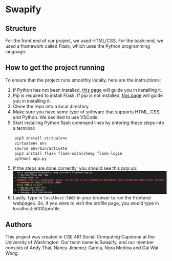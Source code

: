 # Swapify
## Structure
For the front end of our project, we used HTML/CSS. For the back-end, we used a framework called Flask, which uses the Python programming language.
## How to get the project running
To ensure that the project runs smoothly locally, here are the instructions:
1. If Python has not been installed, [this page](https://www.python.org/downloads/) will guide you in installing it.
2. Pip is required to install Flask. If pip is not installed, [this page](https://pip.pypa.io/en/stable/cli/pip_install/) will guide you in installing it.
2. Clone the repo into a local directory.
3. Make sure you have some type of software that supports HTML, CSS, and Python. We decided to use VSCode.
4. Start installing Python flash command lines by entering these steps into a terminal:
```
    pip3 install virtualenv
    virtualenv env
    source env/bin/activate
    pip3 install flask flask-sqlalchemy flask-login
    python3 app.py
```
5. If the steps are done correctly, you should see this pop up:
![alt text](showterminal.png)
6. Lastly, type in `localhost:5000` in your browser to run the frontend webpages. So, if you were to visit the profile page,
you would type in localhost:5000/profile.
## Authors
This project was created in CSE 481 Social Computing Capstone at the University of Washington. Our team name is Swapify, and
our member consists of Andy Thai, Nancy Jimenez-Garcia, Nora Medina and Gai Wai Wong.
